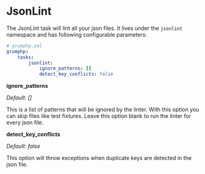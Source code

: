 # JsonLint

The JsonLint task will lint all your json files.
It lives under the `jsonlint` namespace and has following configurable parameters:

```yaml
# grumphp.yml
grumphp:
    tasks:
        jsonlint:
            ignore_patterns: []
            detect_key_conflicts: false
```

**ignore_patterns**

*Default: []*

This is a list of patterns that will be ignored by the linter. 
With this option you can skip files like test fixtures. Leave this option blank to run the linter for every json file.


**detect_key_conflicts**

*Default: false*

This option will throw exceptions when duplicate keys are detected in the json file.
